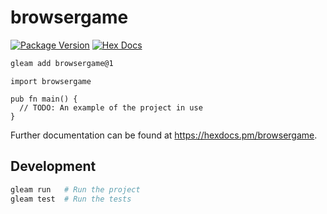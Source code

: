 # browsergame

[![Package Version](https://img.shields.io/hexpm/v/browsergame)](https://hex.pm/packages/browsergame)
[![Hex Docs](https://img.shields.io/badge/hex-docs-ffaff3)](https://hexdocs.pm/browsergame/)

```sh
gleam add browsergame@1
```
```gleam
import browsergame

pub fn main() {
  // TODO: An example of the project in use
}
```

Further documentation can be found at <https://hexdocs.pm/browsergame>.

## Development

```sh
gleam run   # Run the project
gleam test  # Run the tests
```
